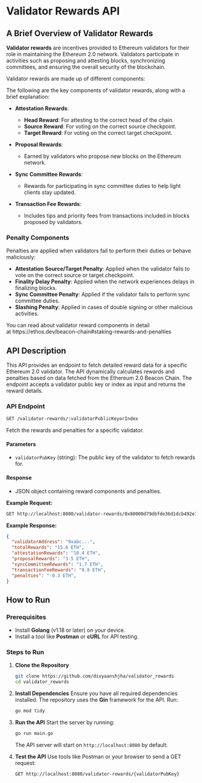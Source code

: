 # Validator Rewards API 

##  A Brief Overview of Validator Rewards

**Validator rewards** are incentives provided to Ethereum validators for their role in maintaining the Ethereum 2.0 network. Validators participate in activities such as proposing and attesting blocks, synchronizing committees, and ensuring the overall security of the blockchain.

Validator rewards are made up of different components:

The following are the key components of validator rewards, along with a brief explanation:

- **Attestation Rewards**:

  - **Head Reward**: For attesting to the correct head of the chain.
  - **Source Reward**: For voting on the correct source checkpoint.
  - **Target Reward**: For voting on the correct target checkpoint.

- **Proposal Rewards**:

  - Earned by validators who propose new blocks on the Ethereum network.

- **Sync Committee Rewards**:

  - Rewards for participating in sync committee duties to help light clients stay updated.

- **Transaction Fee Rewards**:

  - Includes tips and priority fees from transactions included in blocks proposed by validators.

### **Penalty Components**

Penalties are applied when validators fail to perform their duties or behave maliciously:

- **Attestation Source/Target Penalty**: Applied when the validator fails to vote on the correct source or target checkpoint.
- **Finality Delay Penalty**: Applied when the network experiences delays in finalizing blocks.
- **Sync Committee Penalty**: Applied if the validator fails to perform sync committee duties.
- **Slashing Penalty**: Applied in cases of double signing or other malicious activities.

You can read about validator reward components in detail at https\://ethos.dev/beacon-chain#staking-rewards-and-penalties

## API Description

This API provides an endpoint to fetch detailed reward data for a specific Ethereum 2.0 validator. The API dynamically calculates rewards and penalties based on data fetched from the Ethereum 2.0 Beacon Chain. The endpoint accepts a validator public key or index as input and returns the reward details.

### **API Endpoint**
```bash
GET /validator-rewards/:validatorPublicKeyorIndex
```
Fetch the rewards and penalties for a specific validator.

#### **Parameters**

- `validatorPubKey` (string): The public key of the validator to fetch rewards for.

#### **Response**

- JSON object containing reward components and penalties.

**Example Request:**

```bash
GET http://localhost:8080/validator-rewards/0x80000d79dbfde36d1dcb492e74c4b55adbe7ffc4c4396dea0095f76f002092ee62e218dd0a31bccc04b00ed0ed8aefbe
```

**Example Response:**

```json
{
  "validatorAddress": "0xabc...",
  "totalRewards": "15.6 ETH",
  "attestationRewards": "10.4 ETH",
  "proposalRewards": "3.5 ETH",
  "syncCommitteeRewards": "1.7 ETH",
  "transactionFeeRewards": "0.8 ETH",
  "penalties": "-0.3 ETH",
}
```

## How to Run 

### **Prerequisites**

- Install **Golang** (v1.18 or later) on your device.
- Install a tool like **Postman** or **cURL** for API testing.

### **Steps to Run**

1. **Clone the Repository**

   ```bash
   git clone https://github.com/divyaanshjha/validator_rewards
   cd validator_rewards
   ```

2. **Install Dependencies**
   Ensure you have all required dependencies installed. The repository uses the **Gin** framework for the API. Run:

   ```bash
   go mod tidy
   ```

3. **Run the API**
   Start the server by running:

   ```bash
   go run main.go
   ```

   The API server will start on `http://localhost:8080` by default.

4. **Test the API**
   Use tools like Postman or your browser to send a GET request:

   ```bash
   GET http://localhost:8080/validator-rewards/{validatorPubKey}
   ```

###
